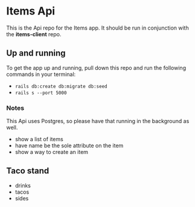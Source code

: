 # Items Api

This is the Api repo for the Items app. It should be run in conjunction with the **items-client** repo.

## Up and running

To get the app up and running, pull down this repo and run the following commands in your terminal:

- `rails db:create db:migrate db:seed`
- `rails s --port 5000`

### Notes

This Api uses Postgres, so please have that running in the background as well.

- show a list of items
- have name be the sole attribute on the item
- show a way to create an item

## Taco stand

- drinks
- tacos
- sides